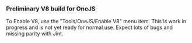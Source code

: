 ### Preliminary V8 build for OneJS

To Enable V8, use the "Tools/OneJS/Enable V8" menu item. This is work in progress and is not yet ready for normal use. Expect lots of bugs and missing parity with Jint.
